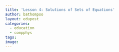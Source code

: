```yaml
---
title: 'Lesson 4: Solutions of Sets of Equations'
author: bathompso
layout: edupost
categories:
  - education
  - compphys
tags:
image: 
---
```


